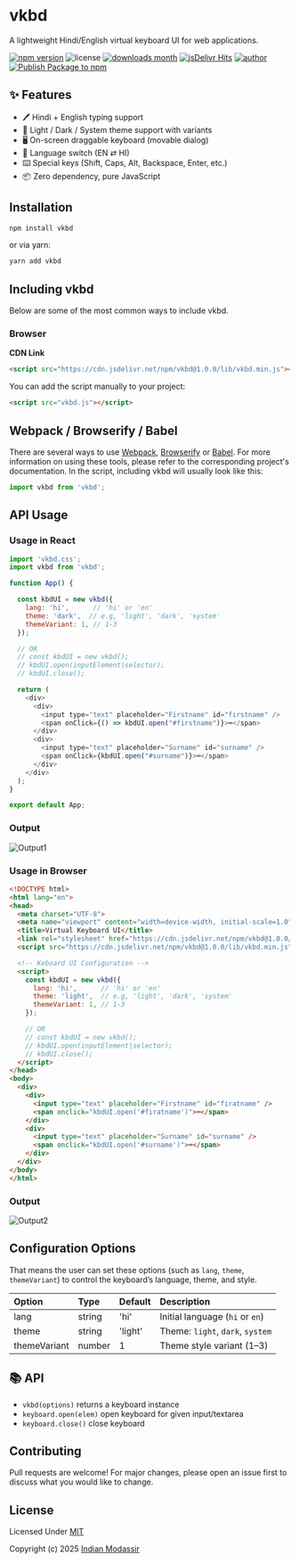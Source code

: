 vkbd
======

A lightweight Hindi/English virtual keyboard UI for web applications.

[![npm version](https://img.shields.io/npm/v/vkbd?logo=npm)](https://www.npmjs.com/package/vkbd)
![license](https://img.shields.io/github/license/jsvibe/vkbd?color=blue)
[![downloads month](https://img.shields.io/npm/dm/vkbd)](https://www.npmjs.com/package/vkbd)
[![jsDelivr Hits](https://img.shields.io/jsdelivr/npm/hm/vkbd?logo=jsdelivr)](https://www.jsdelivr.com/package/npm/vkbd)
[![author](https://img.shields.io/badge/Author-Modassir-blue)](https://github.com/indianmodassir)
[![Publish Package to npm](https://github.com/jsvibe/vkbd/actions/workflows/npm-publish.yml/badge.svg)](https://github.com/jsvibe/vkbd/actions/workflows/npm-publish.yml)


## ✨ Features
- 🖊️ Hindi + English typing support  
- 🎨 Light / Dark / System theme support with variants  
- 🖥️ On-screen draggable keyboard (movable dialog)  
- 🔀 Language switch (EN ⇄ HI)  
- ⌨️ Special keys (Shift, Caps, Alt, Backspace, Enter, etc.)  
- 📦 Zero dependency, pure JavaScript

Installation
------------

```bash
npm install vkbd
```

or via yarn:

```bash
yarn add vkbd
```

Including vkbd
--------------

Below are some of the most common ways to include vkbd.

### Browser

**CDN Link**

```html
<script src="https://cdn.jsdelivr.net/npm/vkbd@1.0.0/lib/vkbd.min.js"></script>
```

You can add the script manually to your project:

```html
<script src="vkbd.js"></script>
```

Webpack / Browserify / Babel
----------------------------

There are several ways to use [Webpack](https://webpack.js.org/), [Browserify](http://browserify.org/) or [Babel](https://babeljs.io/). For more information on using these tools, please refer to the corresponding project's documentation. In the script, including vkbd will usually look like this:

```js
import vkbd from 'vkbd';
```

API Usage
---------

### Usage in React

```js
import 'vkbd.css';
import vkbd from 'vkbd';

function App() {

  const kbdUI = new vkbd({
    lang: 'hi',      // 'hi' or 'en'
    theme: 'dark',  // e.g, 'light', 'dark', 'system'
    themeVariant: 1, // 1-3
  });

  // OR
  // const kbdUI = new vkbd();
  // kbdUI.open(inputElement|selector);
  // kbdUI.close();

  return (
    <div>
      <div>
        <input type="text" placeholder="Firstname" id="firstname" />
        <span onClick={() => kbdUI.open("#firstname")}>⌨️</span>
      </div>
      <div>
        <input type="text" placeholder="Surname" id="surname" />
        <span onClick={kbdUI.open("#surname")}>⌨️</span>
      </div>
    </div>
  );
}

export default App;
```

### Output

![Output1](https://dev-to-uploads.s3.amazonaws.com/uploads/articles/hr2aw0d4n9ex14nh85k2.gif)

### Usage in Browser

```html
<!DOCTYPE html>
<html lang="en">
<head>
  <meta charset="UTF-8">
  <meta name="viewport" content="width=device-width, initial-scale=1.0">
  <title>Virtual Keyboard UI</title>
  <link rel="stylesheet" href="https://cdn.jsdelivr.net/npm/vkbd@1.0.0/lib/vkbd.min.css">
  <script src="https://cdn.jsdelivr.net/npm/vkbd@1.0.0/lib/vkbd.min.js"></script>

  <!-- Keboard UI Configuration -->
  <script>
    const kbdUI = new vkbd({
      lang: 'hi',      // 'hi' or 'en'
      theme: 'light',  // e.g, 'light', 'dark', 'system'
      themeVariant: 1, // 1-3
    });

    // OR
    // const kbdUI = new vkbd();
    // kbdUI.open(inputElement|selector);
    // kbdUI.close();
  </script>
</head>
<body>
  <div>
    <div>
      <input type="text" placeholder="Firstname" id="firatname" />
      <span onclick="kbdUI.open('#firatname')">⌨️</span>
    </div>
    <div>
      <input type="text" placeholder="Surname" id="surname" />
      <span onclick="kbdUI.open('#surname')">⌨️</span>
    </div>
  </div>
</body>
</html>
```

### Output

![Output2](https://dev-to-uploads.s3.amazonaws.com/uploads/articles/ug19xle84vdeuw0jke8g.gif)

Configuration Options
---------------------

That means the user can set these options (such as `lang`, `theme`, `themeVariant`) to control the keyboard’s language, theme, and style.

|Option|Type|Default|Description|
|:-----|:---|:------|:----------|
|lang|string|'hi'|Initial language (`hi` or `en`)|
|theme|string|'light'|Theme: `light`, `dark`, `system`
|themeVariant|number|1|Theme style variant (1–3)

📚 API
------

- `vkbd(options)` returns a keyboard instance
- `keyboard.open(elem)` open keyboard for given input/textarea
- `keyboard.close()` close keyboard

Contributing
------------

Pull requests are welcome! For major changes, please open an issue first to discuss what you would like to change.

License
-------

Licensed Under [MIT](LICENSE)

Copyright (c) 2025 [Indian Modassir](https://github.com/indianmodassir)